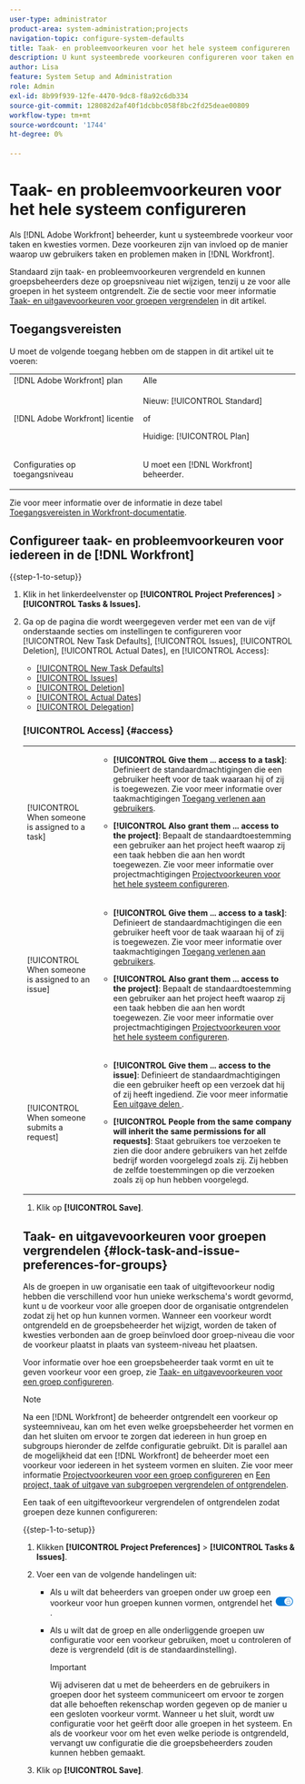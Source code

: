 ```yaml
---
user-type: administrator
product-area: system-administration;projects
navigation-topic: configure-system-defaults
title: Taak- en probleemvoorkeuren voor het hele systeem configureren
description: U kunt systeembrede voorkeuren configureren voor taken en problemen. Deze voorkeuren zijn van invloed op de manier waarop gebruikers taken en problemen in Workfront maken.
author: Lisa
feature: System Setup and Administration
role: Admin
exl-id: 8b99f939-12fe-4470-9dc8-f8a92c6db334
source-git-commit: 128082d2af40f1dcbbc058f8bc2fd25deae00809
workflow-type: tm+mt
source-wordcount: '1744'
ht-degree: 0%

---
```


# Taak- en probleemvoorkeuren voor het hele systeem configureren

<!-- Audited: 2/2024 -->

<!--DON'T DELETE, DRAFT OR HIDE THIS ARTICLE. IT IS LINKED TO THE PRODUCT, THROUGH THE CONTEXT SENSITIVE HELP LINKS.
Linked to Converting Issues.-->

Als [!DNL Adobe Workfront] beheerder, kunt u systeembrede voorkeur voor taken en kwesties vormen. Deze voorkeuren zijn van invloed op de manier waarop uw gebruikers taken en problemen maken in [!DNL Workfront].

Standaard zijn taak- en probleemvoorkeuren vergrendeld en kunnen groepsbeheerders deze op groepsniveau niet wijzigen, tenzij u ze voor alle groepen in het systeem ontgrendelt. Zie de sectie voor meer informatie [Taak- en uitgavevoorkeuren voor groepen vergrendelen](#lock-task-and-issue-preferences-for-groups) in dit artikel.


## Toegangsvereisten

U moet de volgende toegang hebben om de stappen in dit artikel uit te voeren:

<table style="table-layout:auto"> 
 <col> 
 <col> 
 <tbody> 
  <tr> 
   <td role="rowheader">[!DNL Adobe Workfront] plan</td> 
   <td>Alle</td> 
  </tr> 
  <tr> 
   <td role="rowheader">[!DNL Adobe Workfront] licentie</td> 
   <td><p>Nieuw: [!UICONTROL Standard]</p>
   of
   <p>Huidige: [!UICONTROL Plan]</p></td> 
  </tr> 
  <tr> 
   <td role="rowheader">Configuraties op toegangsniveau</td> 
   <td> <p>U moet een [!DNL Workfront] beheerder.</p> </td> 
  </tr> 
 </tbody> 
</table>

Zie voor meer informatie over de informatie in deze tabel [Toegangsvereisten in Workfront-documentatie](/help/quicksilver/administration-and-setup/add-users/access-levels-and-object-permissions/access-level-requirements-in-documentation.md).

## Configureer taak- en probleemvoorkeuren voor iedereen in de [!DNL Workfront]

{{step-1-to-setup}}

1. Klik in het linkerdeelvenster op **[!UICONTROL Project Preferences]** >**[!UICONTROL Tasks & Issues].**

1. Ga op de pagina die wordt weergegeven verder met een van de vijf onderstaande secties om instellingen te configureren voor [!UICONTROL New Task Defaults], [!UICONTROL Issues], [!UICONTROL Deletion], [!UICONTROL Actual Dates], en [!UICONTROL Access]:

   * [[!UICONTROL New Task Defaults]](#new-task-defaults)
   * [[!UICONTROL Issues]](#issues)
   * [[!UICONTROL Deletion]](#deletion)
   * [[!UICONTROL Actual Dates]](#actual-dates)
   * [[!UICONTROL Delegation]](#delegation)

   <!--
<li class="preview" data-mc-conditions="QuicksilverOrClassic.Draft mode"><a href="#work-on-it" class="MCXref xref">eraan werken</a> </li>
  —&gt;

* [[!UICONTROL Access]](#access)

### [!UICONTROL New Task Defaults] {#new-task-defaults}

<table style="table-layout:auto"> 
  <col> 
  <col> 
  <tbody> 
    <tr> 
    <td role="rowheader">[!UICONTROL Start Date]</td> 
    <td> <p>Bepaalt de standaardbegindatum voor nieuwe taken voor projectmanagers. De begindatum voor nieuwe taken kan ofwel de geplande startdatum van het project zijn, ofwel de dag waarop de taak wordt gemaakt.</p> </td> 
    </tr> 
    <tr> 
    <td role="rowheader"> <p>[!UICONTROL Duration Type] </p> </td> 
    <td> <p>Bepaalt het verband tussen het aantal middelen (en hun toewijzingspercentage) en de duur of de totale inspanning voor de taak. Zie voor meer informatie <a href="../../../manage-work/tasks/taskdurtn/task-duration-duration-type.md" class="MCXref xref">De Duur van de taak en de Types van Duur</a></p> </td> 
    </tr> 
    <tr> 
    <td role="rowheader">[!UICONTROL Revenue Type]</td> 
    <td> <p>Berekent de geplande en werkelijke inkomstenramingen voor een taak. Wanneer de <strong>[!UICONTROL Revenue Type]</strong> is ingesteld op <strong>[!UICONTROL Not Billable]</strong>de geplande uren en de werkelijk geregistreerde uren geen inkomstenraming voor de taak opleveren, en de werkzaamheden aan de taak dragen niet bij tot de ontvangsten op projectniveau.</p> </td> 
    </tr> 
    <tr> 
    <td role="rowheader">[!UICONTROL Cost Type]</td> 
    <td> <p>Berekent geplande en daadwerkelijke kostenramingen voor een taak. Wanneer ingesteld op <strong>[!UICONTROL No Cost]</strong>de geplande uren en de werkelijk geregistreerde uren geen geplande of werkelijke kostenraming voor de taak opleveren en de werkzaamheden voor de taak dragen niet bij tot de kosten op projectniveau.</p> </td> 
    </tr> 
  </tbody> 
</table>

### Problemen {#issues}

<table style="table-layout:auto"> 
  <col> 
  <col> 
  <tbody> 
    <tr> 
    <td role="rowheader">[!UICONTROL Automatically update Resolvable Issue status when the status of the Resolving Object changes]</td> 
    <td> <p>Wanneer iemand een kwestie in een project of een taak omzet, zowel worden de originele kwestie als het omgezette project of de taak het oplossen van voorwerpen. Met deze instelling kunt u de resolutie van het oorspronkelijke probleem correleren met de resolutie van het oplosbare object. Zie voor meer informatie over het omzetten van objecten <a href="../../../manage-work/issues/convert-issues/resolving-and-resolvable-objects.md" class="MCXref xref">Overzicht van Oplossende en Oplosbare objecten </a>.</p> <p>Deze instelling heeft alleen effect als u <strong>[!UICONTROL Keep the original issue and tie its resolution to the task]</strong> moet worden geselecteerd.</p> 
      <ul> 
      <li>Wanneer deze instelling is ingeschakeld, kunt u aangepaste statussen maken met dezelfde sleutel voor zowel uitgaven als projecten of taken. Wanneer het project of de taak (als oplosbaar voorwerp) in de douanestatus verandert, weerspiegelt de verandering ook de status van de kwestie. De statussleutel moet gelijk zijn voor de uitgave en project- of taakstatus.</li> 
      <li>Als deze instelling is uitgeschakeld, wordt de status van het oplossen van objecten automatisch ingesteld op de standaardstatus in plaats van op de status Aangepast. Zie voor meer informatie over de standaardstatussen <a href="../../../administration-and-setup/customize-workfront/creating-custom-status-and-priority-labels/issue-statuses.md" class="MCXref xref">Toegang krijgen tot de lijst met systeemuitgiftestatussen</a>.</li> 
      </ul> </td> 
    </tr> 
    <tr> 
    <td role="rowheader">[!UICONTROL Bij het converteren van een uitgave naar een taak]</td> 
    <td> <p>Met de instellingen in dit gedeelte wordt bepaald wat er gebeurt tijdens het conversieproces van uitgave tot taak:</p> 
      <ul> 
      <li> <p><strong>[!UICONTROL Keep the original issue and tie its resolution to the task]</strong>: Wanneer u de uitgave converteert, blijft deze zichtbaar als een uitgave totdat de taak is voltooid. De status van de uitgave verandert automatisch in [!UICONTROL Closed] als de taak is voltooid. Als deze optie is uitgeschakeld, wordt de uitgave verwijderd.</p> <p><b>OPMERKING</b>:  <p>Gebruikers zonder toegang of machtigingen om problemen te verwijderen, kunnen de uitgave niet verwijderen omdat ze deze converteren, ongeacht de status van deze instelling. Voor informatie over toegang en toestemmingen tot kwesties, zie:</p> 
        <ul> 
          <li> <p><a href="../../../administration-and-setup/add-users/configure-and-grant-access/grant-access-issues.md" class="MCXref xref">Toegang verlenen tot kwesties</a> </p> </li> 
          <li> <p><a href="../../../workfront-basics/grant-and-request-access-to-objects/share-an-issue.md" class="MCXref xref">Een uitgave delen </a> </p> </li> 
        </ul> </p> </li> 
      <li><strong>[!UICONTROL Allow Primary Contact to have access to the task]</strong>: Geeft de primaire contactpersoon (maker van de uitgave) toegang tot de taak om de taak te beoordelen, op de hoogte te blijven van de voortgang van de taak en opmerkingen te maken over de sectie Updates van de taak.</li> 
      <li> <p><strong>[!UICONTROL Allow these settings to be changed during conversion]</strong>: Hiermee kan de gebruiker die de uitgave converteert, deze opties wijzigen tijdens de conversie van een uitgave naar een taak.</p></li> 
      </ul> </td> 
    </tr> 
    <tr> 
    <td role="rowheader">[!UICONTROL When converting an issue to a project]</td> 
    <td> <p>Met de instellingen in deze sectie wordt bepaald wat er gebeurt tijdens het conversieproces van uitgave naar project:</p> 
      <ul> 
      <li> <p><strong>[!UICONTROL Keep the original issue and tie its resolution to the project]</strong>: Wanneer u de uitgave omzet, blijft het zichtbaar als een kwestie tot het project volledig is. De status van de uitgave verandert automatisch in [!UICONTROL Closed] wanneer het project is voltooid. Als deze optie is uitgeschakeld, wordt de uitgave verwijderd. </p> <p><b>OPMERKING</b>:  <p>Gebruikers zonder toegang of machtigingen om problemen te verwijderen, kunnen de uitgave niet verwijderen omdat ze deze converteren, ongeacht de status van deze instelling. Voor informatie over toegang en toestemmingen tot kwesties, zie:</p> 
        <ul> 
          <li> <p><a href="../../../administration-and-setup/add-users/configure-and-grant-access/grant-access-issues.md" class="MCXref xref">Toegang verlenen tot kwesties</a> </p> </li> 
          <li> <p><a href="../../../workfront-basics/grant-and-request-access-to-objects/share-an-issue.md" class="MCXref xref">Een uitgave delen </a> </p> </li> 
        </ul> </p> </li> 
      <li><strong>[!UICONTROL Allow Primary Contact to have access to the project]</strong>: Geeft de primaire contactpersoon (maker van de uitgave) toegang tot het project om het project te beoordelen, op de hoogte te blijven van de voortgang van het project en opmerkingen te maken over de sectie Updates van het project.</li> 
      <li><strong>[!UICONTROL Allow these settings to be changed during conversion]</strong>: Hiermee kan de gebruiker die de uitgave converteert, de weergegeven opties wijzigen tijdens de conversie van een uitgave naar een project.</li> 
      </ul> </td>
    </tr> 
  </tbody> 
  </table>

### [!UICONTROL Deletion] {#deletion}

**[!UICONTROL Allow users to delete tasks & issues with logged hours]**: Laat u bepalen of u het schrappen van taken of kwesties toestaat waar de uren worden geregistreerd. Deze optie is standaard ingeschakeld.

>[!TIP]
>
>Deze instelling is ook van toepassing op het verwijderen van projecten die taken of problemen hebben met het aantal uren dat is aangemeld. Deze instelling is niet van toepassing op het verwijderen van projecten waarbij de tijd rechtstreeks voor het project wordt vastgelegd.

* Als deze optie is geselecteerd, ontvangt u een informatieve waarschuwing wanneer u een taak of uitgave verwijdert. De waarschuwing herinnert u eraan dat als de taak of de kwestie uren het programma heeft geopend, zij of naar het project zullen worden verplaatst of worden geschrapt. U kunt vormen of de uren worden geschrapt of naar het project in [!UICONTROL Timesheet & Hours Preferences] gebied van de [!UICONTROL Setup]. Nadat u hebt bevestigd dat u de waarschuwing hebt gezien, wordt de taak of het probleem verwijderd. Voor meer informatie over het vormen van de Voorkeur van Timesheet &amp; van Uren zie [Voorkeuren voor tijdpagina&#39;s en uren configureren](../../../administration-and-setup/set-up-workfront/configure-timesheets-schedules/timesheet-and-hour-preferences.md).

  >[!TIP]
  >
  >Wanneer u een project met taken en kwesties schrapt die uren het programma geopend hebben, worden de geregistreerde uren of geschrapt of zij worden bewaard volgens de montages in [!UICONTROL Timesheet & Hours Preferences] gebied van [!UICONTROL Setup]. Het waarschuwingsbericht wordt niet weergegeven wanneer u een project verwijdert.

* Wanneer u deze optie deselecteert, ontvangt u een prohibitieve waarschuwing wanneer u een taak of een kwestie met geregistreerde uren schrapt, of wanneer u een project met uren schrapt die voor zijn taken of kwesties worden geregistreerd. De waarschuwing geeft aan dat de beheerder het niet toestaat dat taken of problemen met geregistreerde uren worden verwijderd. De taken, de kwesties, of de projecten die uren hebben voor taken en kwesties worden geregistreerd kunnen niet worden geschrapt.

### [!UICONTROL Actual Dates] {#actual-dates}

<table style="table-layout:auto"> 
  <col> 
  <col> 
  <tbody> 
    <tr> 
    <td role="rowheader">[!UICONTROL When a task or issue goes from "New" to "In Progress," set the Actual Start Date to]</td> 
    <td> <p>Selecteer een van de volgende opties als de werkelijke begindatum wordt vastgelegd in [!DNL Workfront] wanneer een taak of probleem begint <strong>[!UICONTROL New]</strong> tot <strong>[!UICONTROL In Progress]</strong>:</p> 
      <ul> 
      <li><strong>[!UICONTROL Now]:</strong> De werkelijke begindatum wordt ingesteld op de huidige datum.</li> 
      <li><strong>[!UICONTROL The Planned Start Date]:</strong> De werkelijke begindatum wordt ingesteld op de geplande begindatum van de taak of uitgave.</li> 
      </ul> </td> 
    </tr> 
    <tr> 
    <td role="rowheader">[!UICONTROL When a task or issue is completed, set the Actual Completion Date to]</td> 
    <td> <p>Selecteer een van de volgende opties voor wanneer de datum van werkelijke voltooiing wordt vastgelegd in [!DNL Workfront] wanneer een taak of kwestie is voltooid:</p> 
      <ul> 
      <li><strong>[!UICONTROL Now]:</strong> De datum van werkelijke voltooiing is ingesteld op de huidige datum.</li> 
      <li> <p><strong>[!UICONTROL The Planned Completion Date]:</strong> De datum van daadwerkelijke voltooiing wordt geplaatst aan de Geplande VoltooiingsDatum van de taak of de kwestie.</p> </li> 
      </ul> </td> 
    </tr> 
  </tbody> 
</table>

### Delegatie

Het inschakelen van de **[!UICONTROL Allow users to delegate their tasks & issues]** met deze instelling kunnen alle gebruikers tijdelijk hun werk delegeren aan anderen.

Wanneer deze instelling is ingeschakeld, kunnen gebruikers het volgende zien:

* De [!UICONTROL Delegate] in hun [!UICONTROL Home] gebied. Zij kunnen goedkeuringen delegeren, of taak en taken van hier uitgeven.
* Een indicatie dat een taak of kwestie aan een andere gebruiker in wordt gedelegeerd [!UICONTROL Assignments and delegations] in de taak- of uitgiftekop.

  Als u de optie [!UICONTROL Allow users to delegate their tasks & issues] de delegaties die momenteel op de agenda staan , zullen worden stopgezet en de gedelegeerde gebruikers zullen via e - mail op de hoogte worden gesteld van het feit dat de delegatie is gestopt .

Raadpleeg de volgende artikelen voor informatie over het delegeren van werk aan anderen:

* [Overzicht van werkzaamheden delegeren](../../../manage-work/delegate-work/delegate-work-overview.md)
* [Taak beheren en taken delegeren](../../../manage-work/delegate-work/how-to-delegate-work.md)

<!--
<p><strong>Work On It</strong></p>
This was a Ninja story in Summer/Fall 2020 that may never be implemented Leaving it here drafted in case Ninja decides to add it.</p>
Here's what Jeremy Flores says on 12/1/20:</p>
I have not had a chance to follow up with customers to verify if this is still a need. It has not come up organically. I can follow up with a few customers, but overall I would say that we're probably safe to move on and just mark what we've done to support this as complete. It could still come up but I don't want to push it unless customers really want it.</p>
<p>You can replace the Work On It button with a Start button. When a user assigned to a task or issue clicks Start, the status and Actual Start Date of the work item update automatically, letting others know that the user started work.</p>
<p>Workfront's default Work On It button also signals that a user started work on a task or issue, but it doesn't update the status and Actual Start Date.</p>
<p>To switch to the Start button:</p>
<ol>
<li value="1"> <p>Select <strong>Change the Work On It button to a Start button to automatically update the status of an item</strong>.</p> </li>
<li value="2"> <p>In the lists of check boxes that display below this option, select one or more statuses for each work item type.</p> <p>With multiple statuses selected here, when a user clicks Start on a work item, a drop-down menu lets the user choose a status for the item.</p> </li>
</ol> <note type="note">
<ul class="preview">
<li>Making this change does not affect tasks and issues where the Actual Start Date was already updated. For these, the button displays as Work On It even if it is replaced with the Start button.</li>
<li>If you select New as a status for a work item type (in step 2 above), the Actual Start Date does not update when a user clicks the Start button and then chooses New. This is because a Workfront item is not yet in progress (therefore not yet started) when New is its current status.</li>
<li>This setting is not currently available in
<ul>
<li>The Workfront Mobile App</li>
<li>Workfront for Office 365</li>
<li>Workfront email notifications</li>
</ul></li>
<li>This setting can be configured both at the system level and at the Team level. Enabling the Start button for everyone in the system automatically disables the same setting at the Team level.</li>
<li>If the Work On It setting is enabled, then disabled, tasks and issues function with a Work On It button the way they did before.</li>
</ul>
</note>
-->

### [!UICONTROL Access] {#access}

<table style="table-layout:auto"> 
  <col> 
  <col> 
  <tbody> 
    <tr> 
    <td role="rowheader">[!UICONTROL When someone is assigned to a task]</td> 
    <td> 
      <ul> 
      <li><strong>[!UICONTROL Give them ... access to a task]</strong>: Definieert de standaardmachtigingen die een gebruiker heeft voor de taak waaraan hij of zij is toegewezen. Zie voor meer informatie over taakmachtigingen <a href="../../../administration-and-setup/add-users/configure-and-grant-access/grant-access-other-users.md" class="MCXref xref">Toegang verlenen aan gebruikers</a>.</li> 
      <li> <p><strong>[!UICONTROL Also grant them ... access to the project]</strong>: Bepaalt de standaardtoestemming een gebruiker aan het project heeft waarop zij een taak hebben die aan hen wordt toegewezen. Zie voor meer informatie over projectmachtigingen <a href="../../../administration-and-setup/set-up-workfront/configure-system-defaults/set-project-preferences.md" class="MCXref xref">Projectvoorkeuren voor het hele systeem configureren</a>.</p> </li> 
      </ul> </td> 
    </tr> 
    <tr> 
    <td role="rowheader">[!UICONTROL When someone is assigned to an issue]</td> 
    <td> 
      <ul> 
      <li><strong>[!UICONTROL Give them ... access to a task]</strong>: Definieert de standaardmachtigingen die een gebruiker heeft voor de taak waaraan hij of zij is toegewezen. Zie voor meer informatie over taakmachtigingen <a href="../../../administration-and-setup/add-users/configure-and-grant-access/grant-access-other-users.md" class="MCXref xref">Toegang verlenen aan gebruikers</a>.</li> 
      <li> <p><strong>[!UICONTROL Also grant them ... access to the project]</strong>: Bepaalt de standaardtoestemming een gebruiker aan het project heeft waarop zij een taak hebben die aan hen wordt toegewezen. Zie voor meer informatie over projectmachtigingen <a href="../../../administration-and-setup/set-up-workfront/configure-system-defaults/set-project-preferences.md" class="MCXref xref">Projectvoorkeuren voor het hele systeem configureren</a>.</p> </li> 
      </ul> </td> 
    </tr> 
    <tr> 
    <td role="rowheader">[!UICONTROL When someone submits a request]</td> 
    <td> 
      <ul> 
      <li><strong>[!UICONTROL Give them ... access to the issue]</strong>: Definieert de standaardmachtigingen die een gebruiker heeft op een verzoek dat hij of zij heeft ingediend. Zie voor meer informatie <a href="../../../workfront-basics/grant-and-request-access-to-objects/share-an-issue.md" class="MCXref xref">Een uitgave delen </a>.</li> 
      <li> <p><strong>[!UICONTROL People from the same company will inherit the same permissions for all requests]</strong>: Staat gebruikers toe verzoeken te zien die door andere gebruikers van het zelfde bedrijf worden voorgelegd zoals zij. Zij hebben de zelfde toestemmingen op die verzoeken zoals zij op hun hebben voorgelegd.</p> </li> 
      </ul> </td> 
    </tr> 
  </tbody> 
</table>

1. Klik op **[!UICONTROL Save]**.

## Taak- en uitgavevoorkeuren voor groepen vergrendelen {#lock-task-and-issue-preferences-for-groups}

Als de groepen in uw organisatie een taak of uitgiftevoorkeur nodig hebben die verschillend voor hun unieke werkschema&#39;s wordt gevormd, kunt u de voorkeur voor alle groepen door de organisatie ontgrendelen zodat zij het op hun kunnen vormen. Wanneer een voorkeur wordt ontgrendeld en de groepsbeheerder het wijzigt, worden de taken of kwesties verbonden aan de groep beïnvloed door groep-niveau die voor de voorkeur plaatst in plaats van systeem-niveau het plaatsen.

Voor informatie over hoe een groepsbeheerder taak vormt en uit te geven voorkeur voor een groep, zie [Taak- en uitgavevoorkeuren voor een groep configureren](../../../administration-and-setup/manage-groups/create-and-manage-groups/configure-task-issue-preferences-group.md).

>[!NOTE]
>
>Na een [!DNL Workfront] de beheerder ontgrendelt een voorkeur op systeemniveau, kan om het even welke groepsbeheerder het vormen en dan het sluiten om ervoor te zorgen dat iedereen in hun groep en subgroups hieronder de zelfde configuratie gebruikt. Dit is parallel aan de mogelijkheid dat een [!DNL Workfront] de beheerder moet een voorkeur voor iedereen in het systeem vormen en sluiten. Zie voor meer informatie [Projectvoorkeuren voor een groep configureren](../../../administration-and-setup/manage-groups/create-and-manage-groups/configure-project-preferences-group.md) en [Een project, taak of uitgave van subgroepen vergrendelen of ontgrendelen](../../../administration-and-setup/manage-groups/create-and-manage-groups/lock-or-unlock-a-group-preference.md).

Een taak of een uitgiftevoorkeur vergrendelen of ontgrendelen zodat groepen deze kunnen configureren:

{{step-1-to-setup}}

1. Klikken **[!UICONTROL Project Preferences]** > **[!UICONTROL Tasks & Issues]**.

1. Voer een van de volgende handelingen uit:

   * Als u wilt dat beheerders van groepen onder uw groep een voorkeur voor hun groepen kunnen vormen, ontgrendel het ![](assets/unlock-toggle-button.png).
   * Als u wilt dat de groep en alle onderliggende groepen uw configuratie voor een voorkeur gebruiken, moet u controleren of deze is vergrendeld (dit is de standaardinstelling).

     >[!IMPORTANT]
     >
     >Wij adviseren dat u met de beheerders en de gebruikers in groepen door het systeem communiceert om ervoor te zorgen dat alle behoeften rekenschap worden gegeven op de manier u een gesloten voorkeur vormt. Wanneer u het sluit, wordt uw configuratie voor het geërft door alle groepen in het systeem. En als de voorkeur voor om het even welke periode is ontgrendeld, vervangt uw configuratie die die groepsbeheerders zouden kunnen hebben gemaakt.

1. Klik op **[!UICONTROL Save]**.

